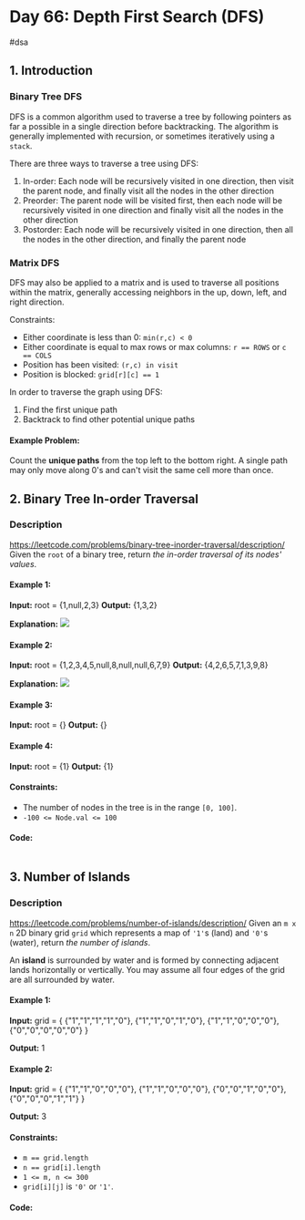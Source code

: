# Day 66: Depth First Search (DFS)
#dsa 
## 1. Introduction
### Binary Tree DFS
DFS is a common algorithm used to traverse a tree by following pointers as far a possible in a single direction before backtracking. The algorithm is generally implemented with recursion, or sometimes iteratively using a `stack`.

There are three ways to traverse a tree using DFS:
1. In-order: Each node will be recursively visited in one direction, then visit the parent node, and finally visit all the nodes in the other direction
2. Preorder: The parent node will be visited first, then each node will be recursively visited in one direction and finally visit all the nodes in the other direction
3. Postorder: Each node will be recursively visited in one direction, then all the nodes in the other direction, and finally the parent node

### Matrix DFS
DFS may also be applied to a matrix and is used to traverse all positions within the matrix, generally accessing neighbors in the up, down, left, and right direction.

Constraints:
- Either coordinate is less than 0: `min(r,c) < 0`
- Either coordinate is equal to max rows or max columns: `r == ROWS` or `c == COLS`
- Position has been visited: `(r,c) in visit`
- Position is blocked: `grid[r][c] == 1`

In order to traverse the graph using DFS:
1. Find the first unique path
2. Backtrack to find other potential unique paths
#### Example Problem:
Count the **unique paths** from the top left to the bottom right. A single path may only move along 0's and can't visit the same cell more than once.

## 2. Binary Tree In-order Traversal
### Description
https://leetcode.com/problems/binary-tree-inorder-traversal/description/
Given the `root` of a binary tree, return _the in-order traversal of its nodes' values_.
#### Example 1:
**Input:** root = {1,null,2,3}
**Output:** {1,3,2}

**Explanation:**
![](https://assets.leetcode.com/uploads/2024/08/29/screenshot-2024-08-29-202743.png)

#### Example 2:
**Input:** root = {1,2,3,4,5,null,8,null,null,6,7,9}
**Output:** {4,2,6,5,7,1,3,9,8}

**Explanation:**
![](https://assets.leetcode.com/uploads/2024/08/29/tree_2.png)

#### Example 3:
**Input:** root = {}
**Output:** {}

#### Example 4:
**Input:** root = {1}
**Output:** {1}

#### Constraints:
- The number of nodes in the tree is in the range `[0, 100]`.
- `-100 <= Node.val <= 100`

#### Code:
```

```

## 3. Number of Islands
### Description
https://leetcode.com/problems/number-of-islands/description/
Given an `m x n` 2D binary grid `grid` which represents a map of `'1'`s (land) and `'0'`s (water), return _the number of islands_.

An **island** is surrounded by water and is formed by connecting adjacent lands horizontally or vertically. You may assume all four edges of the grid are all surrounded by water.

#### Example 1:
**Input:** grid = {
  {"1","1","1","1","0"},
  {"1","1","0","1","0"},
  {"1","1","0","0","0"},
  {"0","0","0","0","0"}
}

**Output:** 1

#### Example 2:
**Input:** grid = {
  {"1","1","0","0","0"},
  {"1","1","0","0","0"},
  {"0","0","1","0","0"},
  {"0","0","0","1","1"}
}

**Output:** 3
#### **Constraints:**
- `m == grid.length`
- `n == grid[i].length`
- `1 <= m, n <= 300`
- `grid[i][j]` is `'0'` or `'1'`.

#### Code:
```

```
